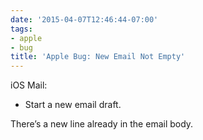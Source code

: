 ```yaml
---
date: '2015-04-07T12:46:44-07:00'
tags:
- apple
- bug
title: 'Apple Bug: New Email Not Empty'
---
```


iOS Mail:

  * Start a new email draft.

There’s a new line already in the email body.
